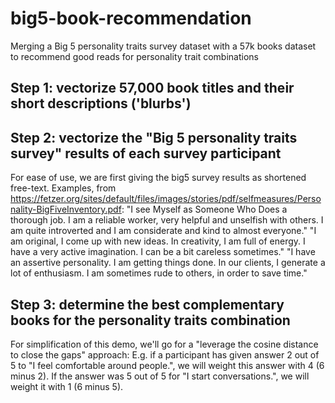 # big5-book-recommendation
Merging a Big 5 personality traits survey dataset with a 57k books dataset to recommend good reads for personality trait combinations

## Step 1: vectorize 57,000 book titles and their short descriptions ('blurbs')

## Step 2: vectorize the "Big 5 personality traits survey" results of each survey participant
For ease of use, we are first giving the big5 survey results as shortened free-text.
Examples, from https://fetzer.org/sites/default/files/images/stories/pdf/selfmeasures/Personality-BigFiveInventory.pdf:
"I see Myself as Someone Who Does a thorough job. I am a reliable worker, very helpful and unselfish with others. I am quite introverted and I am considerate and kind to almost everyone."
"I am original, I come up with new ideas. In creativity, I am full of energy. I have a very active imagination. I can be a bit careless sometimes."
"I have an assertive personality. I am getting things done. In our clients, I generate a lot of enthusiasm. I am sometimes rude to others, in order to save time."

## Step 3: determine the best complementary books for the personality traits combination
For simplification of this demo, we'll go for a "leverage the cosine distance to close the gaps" approach:
E.g. if a participant has given answer 2 out of 5 to "I feel comfortable around people.", we will weight this answer with 4 (6 minus 2).
If the answer was 5 out of 5 for "I start conversations.", we will weight it with 1 (6 minus 5).
